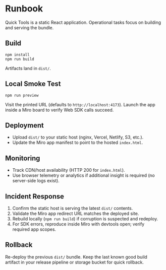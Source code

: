 # Runbook

Quick Tools is a static React application. Operational tasks focus on building and serving the bundle.

## Build

```
npm install
npm run build
```

Artifacts land in `dist/`.

## Local Smoke Test

```
npm run preview
```

Visit the printed URL (defaults to `http://localhost:4173`). Launch the app inside a Miro board to verify Web SDK calls succeed.

## Deployment

- Upload `dist/` to your static host (nginx, Vercel, Netlify, S3, etc.).
- Update the Miro app manifest to point to the hosted `index.html`.

## Monitoring

- Track CDN/host availability (HTTP 200 for `index.html`).
- Use browser telemetry or analytics if additional insight is required (no server-side logs exist).

## Incident Response

1. Confirm the static host is serving the latest `dist/` contents.
2. Validate the Miro app redirect URL matches the deployed site.
3. Rebuild locally (`npm run build`) if corruption is suspected and redeploy.
4. For SDK errors, reproduce inside Miro with devtools open; verify required app scopes.

## Rollback

Re-deploy the previous `dist/` bundle. Keep the last known good build artifact in your release pipeline or storage bucket for quick rollback.
